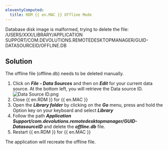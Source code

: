 ```yaml
---
eleventyComputed:
  title: RDM {{ en.MAC }} Offline Mode
---
```

Database disk image is malformed, trying to delete the file: /USERS/XXX/LIBRARY/APPLICATION SUPPORT/COM.DEVOLUTIONS.REMOTEDESKTOPMANAGER/GUID-DATASOURCEID/OFFLINE.DB

## Solution

The offline file (offline.db) needs to be deleted manually.  

1. Click on ***File - Data Sources*** and then on ***Edit*** for ***&#32;*** your current data source. At the bottom left, you will retrieve the Data source ID.
![Data Source ID.png](/img/en/kb/KB4001.png)
1. Close {{ en.RDM }} for {{ en.MAC }}
1. Open the ***Library folder*** by clicking on the ***Go*** menu, press and hold the Option key on your keyboard and select ***Library***
1. Follow the path ***Application Support/com.devolutions.remotedesktopmanager/GUID-DatasourceID*** and delete the ***offline.db*** file.
1. Restart {{ en.RDM }} for {{ en.MAC }}  

The application will recreate the offline file.

